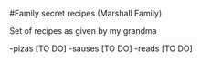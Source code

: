 #Family secret recipes (Marshall Family)

Set of recipes as given by my grandma

-pizas [TO DO]
-sauses [TO DO]
-reads [TO DO]